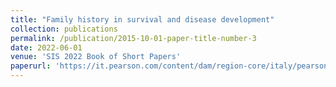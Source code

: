```yaml
---
title: "Family history in survival and disease development"
collection: publications
permalink: /publication/2015-10-01-paper-title-number-3
date: 2022-06-01
venue: 'SIS 2022 Book of Short Papers'
paperurl: 'https://it.pearson.com/content/dam/region-core/italy/pearson-italy/pdf/Docenti/Universit%C3%A0/Sis-2022-4c-low.pdf'
---
```

